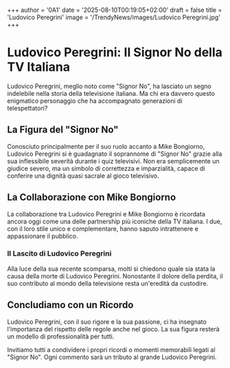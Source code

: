 +++
author = '0A1'
date = '2025-08-10T00:19:05+02:00'
draft = false
title = 'Ludovico Peregrini'
image = '/TrendyNews/images/Ludovico Peregrini.jpg'
+++

# Ludovico Peregrini: Il Signor No della TV Italiana

Ludovico Peregrini, meglio noto come "Signor No", ha lasciato un segno indelebile nella storia della televisione italiana. Ma chi era davvero questo enigmatico personaggio che ha accompagnato generazioni di telespettatori?

## La Figura del "Signor No"

Conosciuto principalmente per il suo ruolo accanto a Mike Bongiorno, Ludovico Peregrini si è guadagnato il soprannome di "Signor No" grazie alla sua inflessibile severità durante i quiz televisivi. Non era semplicemente un giudice severo, ma un simbolo di correttezza e imparzialità, capace di conferire una dignità quasi sacrale al gioco televisivo.

## La Collaborazione con Mike Bongiorno

La collaborazione tra Ludovico Peregrini e Mike Bongiorno è ricordata ancora oggi come una delle partnership più iconiche della TV italiana. I due, con il loro stile unico e complementare, hanno saputo intrattenere e appassionare il pubblico.

### Il Lascito di Ludovico Peregrini

Alla luce della sua recente scomparsa, molti si chiedono quale sia stata la causa della morte di Ludovico Peregrini. Nonostante il dolore della perdita, il suo contributo al mondo della televisione resta un'eredità da custodire.

## Concludiamo con un Ricordo

Ludovico Peregrini, con il suo rigore e la sua passione, ci ha insegnato l'importanza del rispetto delle regole anche nel gioco. La sua figura resterà un modello di professionalità per tutti.

Invitiamo tutti a condividere i propri ricordi o momenti memorabili legati al "Signor No". Ogni commento sarà un tributo al grande Ludovico Peregrini.